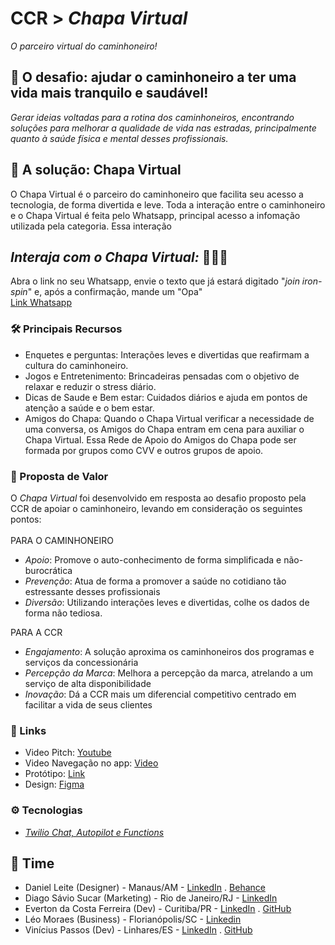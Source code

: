 # CCR > *Chapa Virtual*

*O parceiro virtual do caminhoneiro!*

## 🚛 O desafio: ajudar o caminhoneiro a ter uma vida mais tranquilo e saudável!
*Gerar ideias voltadas para a rotina dos caminhoneiros, encontrando soluções para melhorar a qualidade de vida nas estradas, principalmente quanto à saúde física e mental desses profissionais.*

## 🤖 A solução: Chapa Virtual
O Chapa Virtual é o parceiro do caminhoneiro que facilita seu acesso a tecnologia, de forma divertida e leve. Toda a interação entre o caminhoneiro e o Chapa Virtual é feita pelo Whatsapp, principal acesso a infomação utilizada pela categoria. Essa interação

## *Interaja com o Chapa Virtual:* 🦾🦾🦾
Abra o link no seu Whatsapp, envie o texto que já estará digitado "*join iron-spin*" e, após a confirmação, mande um "Opa"<br /> [Link Whatsapp](https://api.whatsapp.com/send?phone=14155238886&text=join%20iron-spin)

### 🛠 Principais Recursos
- Enquetes e perguntas: Interações leves e divertidas que reafirmam a cultura do caminhoneiro.
- Jogos e Entretenimento: Brincadeiras pensadas com o objetivo de relaxar e reduzir o stress diário.
- Dicas de Saude e Bem estar: Cuidados diários e ajuda em pontos de atenção a saúde e o bem estar.
- Amigos do Chapa: Quando o Chapa Virtual verificar a necessidade de uma conversa, os Amigos do Chapa entram em cena para auxiliar o Chapa Virtual. Essa Rede de Apoio do Amigos do Chapa pode ser formada por grupos como CVV e outros grupos de apoio.

### 🤝 Proposta de Valor
O *Chapa Virtual* foi desenvolvido em resposta ao desafio proposto pela CCR de apoiar o caminhoneiro, levando em consideração os seguintes pontos:<br /><br />
PARA O CAMINHONEIRO
- *Apoio*: Promove o auto-conhecimento de forma simplificada e não-burocrática
- *Prevenção*: Atua de forma a promover a saúde no cotidiano tão estressante desses profissionais
- *Diversão*: Utilizando interações leves e divertidas, colhe os dados de forma não tediosa.
 
 PARA A CCR
- *Engajamento*: A solução aproxima os caminhoneiros dos programas e serviços da concessionária
- *Percepção da Marca*: Melhora a percepção da marca, atrelando a um serviço de alta disponibilidade
- *Inovação*: Dá a CCR mais um diferencial competitivo centrado em facilitar a vida de seus clientes
 
 ### 🔗 Links
- Video Pitch: [Youtube]()
- Video Navegação no app: [Video]()
- Protótipo: [Link]()
- Design: [Figma](https://www.figma.com/proto/dkR58hm1XOPw6cpKqVpBJa/Chapa-virtual?node-id=61%3A0&scaling=scale-down)
 
 ### ⚙ Tecnologias
- *[Twilio Chat, Autopilot e Functions](https://www.twilio.com/)* 
 
 ## 💪 Time
- Daniel Leite (Designer) - Manaus/AM - [LinkedIn](https://www.linkedin.com/in/daniel-leite-aa17b843/) . [Behance](https://www.behance.net/danielrodrigo)
- Diago Sávio Sucar (Marketing) - Rio de Janeiro/RJ - [LinkedIn](https://www.linkedin.com/in/diagosucar/)
- Everton da Costa Ferreira (Dev) - Curitiba/PR - [LinkedIn](https://www.linkedin.com/in/evertonferreira96/) . [GitHub](https://github.com/evertonferreira96)
- Léo Moraes (Business) - Florianópolis/SC - [Linkedin](https://www.linkedin.com/in/leohmoraes/)
- Vinícius Passos (Dev) - Linhares/ES - [LinkedIn](https://www.linkedin.com/in/vtpa/) . [GitHub](https://github.com/vtpa)
